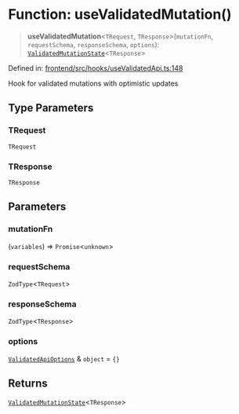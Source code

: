# Function: useValidatedMutation()

> **useValidatedMutation**\<`TRequest`, `TResponse`\>(`mutationFn`, `requestSchema`, `responseSchema`, `options`): [`ValidatedMutationState`](../interfaces/ValidatedMutationState.md)\<`TResponse`\>

Defined in: [frontend/src/hooks/useValidatedApi.ts:148](https://github.com/lsendel/sass/blob/ca8b2b87627589617e0de57047e1f50d53e78078/frontend/src/hooks/useValidatedApi.ts#L148)

Hook for validated mutations with optimistic updates

## Type Parameters

### TRequest

`TRequest`

### TResponse

`TResponse`

## Parameters

### mutationFn

(`variables`) => `Promise`\<`unknown`\>

### requestSchema

`ZodType`\<`TRequest`\>

### responseSchema

`ZodType`\<`TResponse`\>

### options

[`ValidatedApiOptions`](../interfaces/ValidatedApiOptions.md) & `object` = `{}`

## Returns

[`ValidatedMutationState`](../interfaces/ValidatedMutationState.md)\<`TResponse`\>

